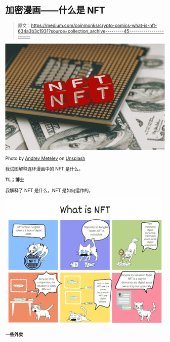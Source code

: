 # 加密漫画——什么是 NFT

> 原文：<https://medium.com/coinmonks/crypto-comics-what-is-nft-634a3b3c1931?source=collection_archive---------45----------------------->

![](img/0b7f1a79a03300e94f377acf0288b1c0.png)

Photo by [Andrey Metelev](https://unsplash.com/@metelevan?utm_source=unsplash&utm_medium=referral&utm_content=creditCopyText) on [Unsplash](https://unsplash.com/s/photos/nft?utm_source=unsplash&utm_medium=referral&utm_content=creditCopyText)

我试图解释连环漫画中的 NFT 是什么。

**TL；博士**

我解释了 NFT 是什么，NFT 是如何运作的。

![](img/70fe94b1cf8acd4eac81672cec894fb2.png)

**一些外卖**